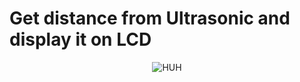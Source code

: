# Get distance from Ultrasonic and display it on LCD


<div align="center"> 
  <img src="https://camo.githubusercontent.com/c17969156b9fed1ef62ce069280222607d6a9fb91bef37d4ac6693a343faebe3/68747470733a2f2f6d656469612e67697068792e636f6d2f6d656469612f4156674645697967514968786a49387153522f67697068792d646f776e73697a65642e676966" alt="HUH">
</div>
